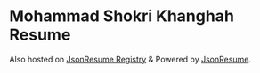 # Mohammad Shokri Khanghah Resume

Also hosted on [JsonResume Registry](https://registry.jsonresume.org/slashsbin) & Powered by [JsonResume](https://jsonresume.org/).
